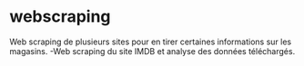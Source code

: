 # webscraping
Web scraping de plusieurs sites pour en tirer certaines informations sur les magasins.
-Web scraping du site IMDB et analyse des données téléchargés.
